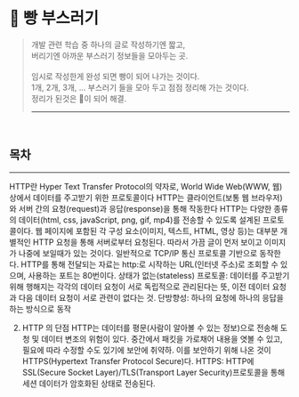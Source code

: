 # 🍞 빵 부스러기
>개발 관련 학습 중 하나의 글로 작성하기엔 짧고, <br/>
>버리기엔 아까운 부스러기 정보들을 모아두는 곳. <br/> <br/>
>임시로 작성한게 완성 되면 빵이 되어 나가는 것이다. <br/> 
>1개, 2개, 3개, ... 부스러기 들을 모아 두고 점점 정리해 가는 것이다. <br/>
>정리가 된것은 🍞이 되어 해결.
> ***



<br/>

## 목차


---


HTTP란 Hyper Text Transfer Protocol의 약자로, World Wide Web(WWW, 웹) 상에서 데이터를 주고받기 위한 프로토콜이다
HTTP는 클라이언트(보통 웹 브라우저)와 서버 간의 요청(request)과 응답(response)을 통해 작동한다
HTTP는 다양한 종류의 데이터(html, css, javaScript, png, gif, mp4)를 전송할 수 있도록 설계된 프로토콜이다.
웹 페이지에 포함된 각 구성 요소(이미지, 텍스트, HTML, 영상 등)는 대부분 개별적인 HTTP 요청을 통해 서버로부터 요청된다. 따라서 가끔 글이 먼저 보이고 이미지가 나중에 보일때가 있는 것이다.
일반적으로 TCP/IP 통신 프로토콜 기반으로 동작한다.
HTTP를 통해 전달되는 자료는 http:로 시작하는 URL(인터넷 주소)로 조회할 수 있으며, 사용하는 포트는 80번이다.
상태가 없는(stateless) 프로토콜: 데이터를 주고받기 위해 행해지는 각각의 데이터 요청이 서로 독립적으로 관리된다는 뜻, 이전 데이터 요청과 다음 데이터 요청이 서로 관련이 없다는 것.
단방향성: 하나의 요청에 하나의 응답을 하는 방식으로 동작
 

 

2. HTTP 의 단점
HTTP는 데이터를 평문(사람이 알아볼 수 있는 정보)으로 전송해 도청 및 데이터 변조의 위험이 있다.
중간에서 패킷을 가로채어 내용을 엿볼 수 있고, 필요에 따라 수정할 수도 있기에 보안에 취약하.
이를 보안하기 위해 나온 것이 HTTPS(Hypertext Transfer Protocol Secure)다.
HTTPS: HTTP에 SSL(Secure Socket Layer)/TLS(Transport Layer Security)프로토콜을 통해 세션 데이터가 암호화된 상태로 전송된다.
